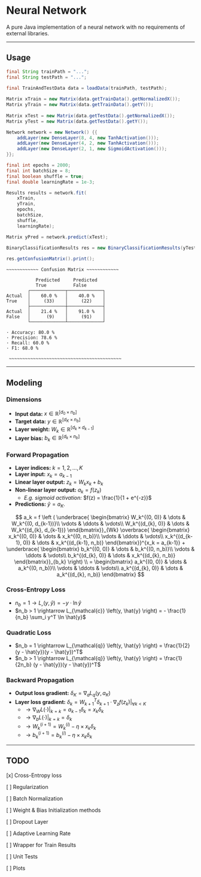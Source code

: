 # Neural Network
A pure Java implementation of a neural network with no requirements of external libraries.

---

## Usage

```java
final String trainPath = "...";
final String testPath = "...";

final TrainAndTestData data = loadData(trainPath, testPath);
        
Matrix xTrain = new Matrix(data.getTrainData().getNormalizedX());
Matrix yTrain = new Matrix(data.getTrainData().getY());
        
Matrix xTest = new Matrix(data.getTestData().getNormalizedX());
Matrix yTest = new Matrix(data.getTestData().getY());

Network network = new Network() {{
    addLayer(new DenseLayer(8, 4, new TanhActivation()));
    addLayer(new DenseLayer(4, 2, new TanhActivation()));
    addLayer(new DenseLayer(2, 1, new SigmoidActivation()));
}};

final int epochs = 2000;
final int batchSize = 8;
final boolean shuffle = true;
final double learningRate = 1e-3;

Results results = network.fit(
    xTrain, 
    yTrain, 
    epochs, 
    batchSize, 
    shuffle, 
    learningRate);

Matrix yPred = network.predict(xTest);

BinaryClassificationResults res = new BinaryClassificationResults(yTest, yPred);
        
res.getConfusionMatrix().print();
```

```text
~~~~~~~~~~~~ Confusion Matrix ~~~~~~~~~~~~

           Predicted     Predicted
           True          False
        ┌─────────────┬─────────────┐
Actual  │    60.0 %   │    40.0 %   │
True    │     (33)    │     (22)    │
        ├─────────────┼─────────────┤
Actual  │    21.4 %   │    91.0 %   │
False   │      (9)    │     (91)    │
        └─────────────┴─────────────┘

· Accuracy: 80.0 %
· Precision: 78.6 %
· Recall: 60.0 %
· F1: 68.0 %

 ~~~~~~~~~~~~~~~~~~~~~~~~~~~~~~~~~~~~~~~~~~
```

---

## Modeling

### Dimensions

- **Input data:** $x \in \mathbb{R}^{[ d_0 \times n_b ]}$
- **Target data:** $y \in \mathbb{R}^{[ d_K \times n_b ]}$
- **Layer weight:** $W_k \in \mathbb{R}^{[ d_{k} \times d_{k-1} ]}$
- **Layer bias:** $b_k \in \mathbb{R}^{[ d_k \times n_b ]}$

### Forward Propagation

- **Layer indices:** $k = 1, 2, \dots, K$
- **Layer input:** $x_k = a_{k-1}$
- **Linear layer output:** $z_k = W_k x_k + b_k$
- **Non-linear layer output:** $a_k = f\left(z_k\right)$
  - *E.g. sigmoid activation:* $f(z) = \frac{1}{1 + e^{-z}}$
- **Predictions:** $\hat{y} = a_K$.

$$
a_k = f \left (
\underbrace{
\begin{bmatrix}
        W_k^{(0, 0)} & \dots & W_k^{(0, d_{k-1})}\\
        \vdots & \ddots & \vdots\\
        W_k^{(d_{k}, 0)} & \dots & W_k^{(d_{k}, d_{k-1})}
\end{bmatrix}}_{Wk}
\overbrace{
\begin{bmatrix}
        x_k^{(0, 0)} & \dots & x_k^{(0, n_b)}\\
        \vdots & \ddots & \vdots\\
        x_k^{(d_{k-1}, 0)} & \dots & x_k^{(d_{k-1}, n_b)}
\end{bmatrix}}^{x_k = a_{k-1}} + 
\underbrace{
\begin{bmatrix}
        b_k^{(0, 0)} & \dots & b_k^{(0, n_b)}\\
        \vdots & \ddots & \vdots\\
        b_k^{(d_{k}, 0)} & \dots & x_k^{(d_{k}, n_b)}
\end{bmatrix}}_{b_k}
\right) \\
 = \begin{bmatrix}
        a_k^{(0, 0)} & \dots & a_k^{(0, n_b)}\\
        \vdots & \ddots & \vdots\\
        a_k^{(d_{k}, 0)} & \dots & a_k^{(d_{k}, n_b)}
\end{bmatrix}
$$

### Cross-Entropy Loss

- $n_b = 1 \rightarrow L_{\mathcal{c}} \left(y, \hat{y} \right) = - y \cdot \ln \hat{y}$
- $n_b > 1 \rightarrow L_{\mathcal{c}} \left(y, \hat{y} \right) = - \frac{1}{n_b} \sum_i y^T \ln \hat{y}$

### Quadratic Loss

- $n_b = 1 \rightarrow L_{\mathcal{q}} \left(y, \hat{y} \right) = \frac{1}{2} (y - \hat{y})(y - \hat{y})^T$
- $n_b > 1 \rightarrow L_{\mathcal{q}} \left(y, \hat{y} \right) = \frac{1}{2n_b} (y - \hat{y})(y - \hat{y})^T$

### Backward Propagation

- **Output loss gradient:** $\delta_K = \nabla_a L_q (y, a_K)$
- **Layer loss gradient:** $\delta_k = W_{k+1}^T \delta_{k+1} \cdot \nabla_z f (z_k) \vert_{\forall k < K}$
  - $\rightarrow \nabla_W L (\cdot) \vert_{k=k} = a_{k-1} \delta_k = x_k\delta_k$
  - $\rightarrow \nabla_b L (\cdot) \vert_{k=k} = \delta_k$
  - $\rightarrow W_k^{(i+1)} = W_k^{(i)} - \eta \times x_k\delta_k$
  - $\rightarrow b_k^{(i+1)} = b_k^{(i)} - \eta \times x_k\delta_k$

---

## TODO

[x] Cross-Entropy loss

[ ] Regularization

[ ] Batch Normalization

[ ] Weight & Bias Initialization methods

[ ] Dropout Layer

[ ] Adaptive Learning Rate

[ ] Wrapper for Train Results

[ ] Unit Tests

[ ] Plots